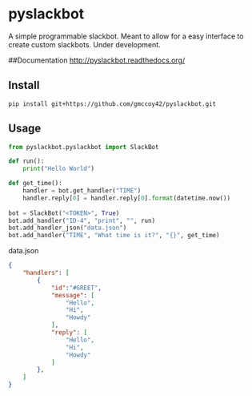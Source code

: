 # pyslackbot
A simple programmable slackbot. Meant to allow for a easy interface to create custom slackbots. Under development.

##Documentation
http://pyslackbot.readthedocs.org/

## Install
`pip install git+https://github.com/gmccoy42/pyslackbot.git`

## Usage
```python
from pyslackbot.pyslackbot import SlackBot

def run():
    print("Hello World")

def get_time():
    handler = bot.get_handler("TIME")
    handler.reply[0] = handler.reply[0].format(datetime.now())
    
bot = SlackBot("<TOKEN>", True)
bot.add_handler("ID-4", "print", "", run)
bot.add_handler_json("data.json")
bot.add_handler("TIME", "What time is it?", "{}", get_time)
```


data.json
```json
{
    "handlers": [
        {
            "id":"#GREET",
            "message": [
                "Hello",
                "Hi",
                "Howdy"
            ],
            "reply": [ 
                "Hello",
                "Hi",
                "Howdy"
            ]
        },
    ]
}
```




